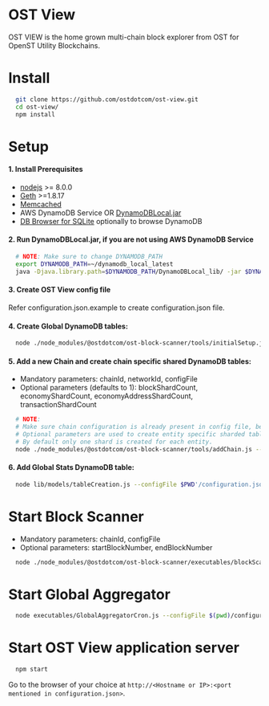 # OST View

OST VIEW is the home grown multi-chain block explorer from OST for OpenST Utility Blockchains.

# Install

```bash
  git clone https://github.com/ostdotcom/ost-view.git
  cd ost-view/
  npm install
```

# Setup

#### 1. Install Prerequisites 
- [nodejs](https://nodejs.org/) >= 8.0.0
- [Geth](https://github.com/ethereum/go-ethereum/) >=1.8.17
- [Memcached](https://memcached.org/)
- AWS DynamoDB Service OR [DynamoDBLocal.jar](https://docs.aws.amazon.com/amazondynamodb/latest/developerguide/DynamoDBLocal.DownloadingAndRunning.html)
- [DB Browser for SQLite](https://sqlitebrowser.org/) optionally to browse DynamoDB
    
#### 2. Run DynamoDBLocal.jar, if you are not using AWS DynamoDB Service

```bash
  # NOTE: Make sure to change DYNAMODB_PATH
  export DYNAMODB_PATH=~/dynamodb_local_latest
  java -Djava.library.path=$DYNAMODB_PATH/DynamoDBLocal_lib/ -jar $DYNAMODB_PATH/DynamoDBLocal.jar -sharedDb -dbPath $DYNAMODB_PATH/
```

#### 3. Create OST View config file 
Refer configuration.json.example to create configuration.json file. 

#### 4. Create Global DynamoDB tables: 

```bash
  node ./node_modules/@ostdotcom/ost-block-scanner/tools/initialSetup.js --configFile $(pwd)/configuration.json
```

#### 5. Add a new Chain and create chain specific shared DynamoDB tables:
  * Mandatory parameters: chainId, networkId, configFile
  * Optional parameters (defaults to 1): blockShardCount, economyShardCount, economyAddressShardCount, transactionShardCount
  
```bash
  # NOTE:
  # Make sure chain configuration is already present in config file, before starting this step. 
  # Optional parameters are used to create entity specific sharded tables. 
  # By default only one shard is created for each entity. 
  node ./node_modules/@ostdotcom/ost-block-scanner/tools/addChain.js --configFile $(pwd)/configuration.json --chainId 2000 --networkId 1 --blockShardCount 2 --economyShardCount 2 --economyAddressShardCount 2 --transactionShardCount 2
```

#### 6. Add Global Stats DynamoDB table:

```bash
  node lib/models/tableCreation.js --configFile $PWD'/configuration.json'
```

# Start Block Scanner
  * Mandatory parameters: chainId, configFile
  * Optional parameters: startBlockNumber, endBlockNumber
```bash
  node ./node_modules/@ostdotcom/ost-block-scanner/executables/blockScanner.js --configFile $(pwd)/configuration.json --chainId 2000 --startBlockNumber 0 --endBlockNumber 100
```


# Start Global Aggregator

```bash
  node executables/GlobalAggregatorCron.js --configFile $(pwd)/configuration.json
```

# Start OST View application server

```bash
  npm start
```

Go to the browser of your choice at `http://<Hostname or IP>:<port mentioned in configuration.json>`.
